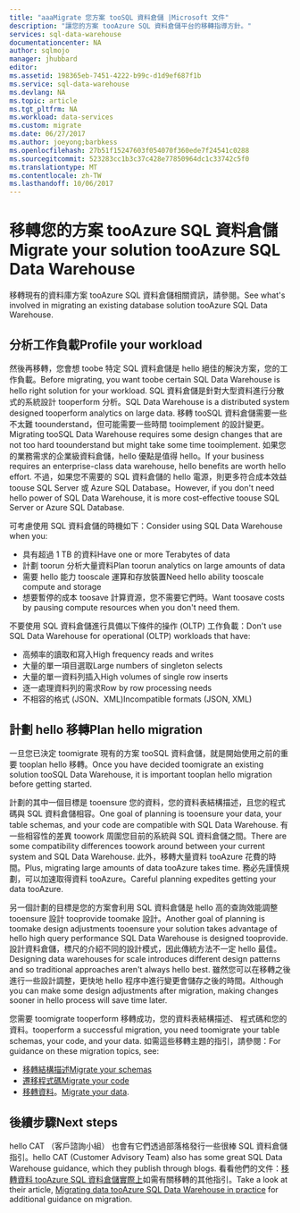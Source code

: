 ```yaml
---
title: "aaaMigrate 您方案 tooSQL 資料倉儲 |Microsoft 文件"
description: "讓您的方案 tooAzure SQL 資料倉儲平台的移轉指導方針。"
services: sql-data-warehouse
documentationcenter: NA
author: sqlmojo
manager: jhubbard
editor: 
ms.assetid: 198365eb-7451-4222-b99c-d1d9ef687f1b
ms.service: sql-data-warehouse
ms.devlang: NA
ms.topic: article
ms.tgt_pltfrm: NA
ms.workload: data-services
ms.custom: migrate
ms.date: 06/27/2017
ms.author: joeyong;barbkess
ms.openlocfilehash: 27b51f15247603f054070f360ede7f24541c0288
ms.sourcegitcommit: 523283cc1b3c37c428e77850964dc1c33742c5f0
ms.translationtype: MT
ms.contentlocale: zh-TW
ms.lasthandoff: 10/06/2017
---
```

# <a name="migrate-your-solution-tooazure-sql-data-warehouse"></a><span data-ttu-id="90139-103">移轉您的方案 tooAzure SQL 資料倉儲</span><span class="sxs-lookup"><span data-stu-id="90139-103">Migrate your solution tooAzure SQL Data Warehouse</span></span>
<span data-ttu-id="90139-104">移轉現有的資料庫方案 tooAzure SQL 資料倉儲相關資訊，請參閱。</span><span class="sxs-lookup"><span data-stu-id="90139-104">See what's involved in migrating an existing database solution tooAzure SQL Data Warehouse.</span></span> 

## <a name="profile-your-workload"></a><span data-ttu-id="90139-105">分析工作負載</span><span class="sxs-lookup"><span data-stu-id="90139-105">Profile your workload</span></span>
<span data-ttu-id="90139-106">然後再移轉，您會想 toobe 特定 SQL 資料倉儲是 hello 絕佳的解決方案，您的工作負載。</span><span class="sxs-lookup"><span data-stu-id="90139-106">Before migrating, you want toobe certain SQL Data Warehouse is hello right solution for your workload.</span></span> <span data-ttu-id="90139-107">SQL 資料倉儲是針對大型資料進行分散式的系統設計 tooperform 分析。</span><span class="sxs-lookup"><span data-stu-id="90139-107">SQL Data Warehouse is a distributed system designed tooperform analytics on large data.</span></span>  <span data-ttu-id="90139-108">移轉 tooSQL 資料倉儲需要一些不太難 toounderstand，但可能需要一些時間 tooimplement 的設計變更。</span><span class="sxs-lookup"><span data-stu-id="90139-108">Migrating tooSQL Data Warehouse requires some design changes that are not too hard toounderstand but might take some time tooimplement.</span></span> <span data-ttu-id="90139-109">如果您的業務需求的企業級資料倉儲，hello 優點是值得 hello。</span><span class="sxs-lookup"><span data-stu-id="90139-109">If your business requires an enterprise-class data warehouse, hello benefits are worth hello effort.</span></span> <span data-ttu-id="90139-110">不過，如果您不需要的 SQL 資料倉儲的 hello 電源，則更多符合成本效益 toouse SQL Server 或 Azure SQL Database。</span><span class="sxs-lookup"><span data-stu-id="90139-110">However, if you don't need hello power of SQL Data Warehouse, it is more cost-effective toouse SQL Server or Azure SQL Database.</span></span>

<span data-ttu-id="90139-111">可考慮使用 SQL 資料倉儲的時機如下：</span><span class="sxs-lookup"><span data-stu-id="90139-111">Consider using SQL Data Warehouse when you:</span></span>
- <span data-ttu-id="90139-112">具有超過 1 TB 的資料</span><span class="sxs-lookup"><span data-stu-id="90139-112">Have one or more Terabytes of data</span></span>
- <span data-ttu-id="90139-113">計劃 toorun 分析大量資料</span><span class="sxs-lookup"><span data-stu-id="90139-113">Plan toorun analytics on large amounts of data</span></span>
- <span data-ttu-id="90139-114">需要 hello 能力 tooscale 運算和存放裝置</span><span class="sxs-lookup"><span data-stu-id="90139-114">Need hello ability tooscale compute and storage</span></span> 
- <span data-ttu-id="90139-115">想要暫停的成本 toosave 計算資源，您不需要它們時。</span><span class="sxs-lookup"><span data-stu-id="90139-115">Want toosave costs by pausing compute resources when you don't need them.</span></span>

<span data-ttu-id="90139-116">不要使用 SQL 資料倉儲進行具備以下條件的操作 (OLTP) 工作負載：</span><span class="sxs-lookup"><span data-stu-id="90139-116">Don't use SQL Data Warehouse for operational (OLTP) workloads that have:</span></span>
- <span data-ttu-id="90139-117">高頻率的讀取和寫入</span><span class="sxs-lookup"><span data-stu-id="90139-117">High frequency reads and writes</span></span>
- <span data-ttu-id="90139-118">大量的單一項目選取</span><span class="sxs-lookup"><span data-stu-id="90139-118">Large numbers of singleton selects</span></span>
- <span data-ttu-id="90139-119">大量的單一資料列插入</span><span class="sxs-lookup"><span data-stu-id="90139-119">High volumes of single row inserts</span></span>
- <span data-ttu-id="90139-120">逐一處理資料列的需求</span><span class="sxs-lookup"><span data-stu-id="90139-120">Row by row processing needs</span></span>
- <span data-ttu-id="90139-121">不相容的格式 (JSON、XML)</span><span class="sxs-lookup"><span data-stu-id="90139-121">Incompatible formats (JSON, XML)</span></span>


## <a name="plan-hello-migration"></a><span data-ttu-id="90139-122">計劃 hello 移轉</span><span class="sxs-lookup"><span data-stu-id="90139-122">Plan hello migration</span></span>

<span data-ttu-id="90139-123">一旦您已決定 toomigrate 現有的方案 tooSQL 資料倉儲，就是開始使用之前的重要 tooplan hello 移轉。</span><span class="sxs-lookup"><span data-stu-id="90139-123">Once you have decided toomigrate an existing solution tooSQL Data Warehouse, it is important tooplan hello migration before getting started.</span></span> 

<span data-ttu-id="90139-124">計劃的其中一個目標是 tooensure 您的資料，您的資料表結構描述，且您的程式碼與 SQL 資料倉儲相容。</span><span class="sxs-lookup"><span data-stu-id="90139-124">One goal of planning is tooensure your data, your table schemas, and your code are compatible with SQL Data Warehouse.</span></span> <span data-ttu-id="90139-125">有一些相容性的差異 toowork 周圍您目前的系統與 SQL 資料倉儲之間。</span><span class="sxs-lookup"><span data-stu-id="90139-125">There are some compatibility differences toowork around between your current system and SQL Data Warehouse.</span></span> <span data-ttu-id="90139-126">此外，移轉大量資料 tooAzure 花費的時間。</span><span class="sxs-lookup"><span data-stu-id="90139-126">Plus, migrating large amounts of data tooAzure takes time.</span></span> <span data-ttu-id="90139-127">務必先謹慎規劃，可以加速取得資料 tooAzure。</span><span class="sxs-lookup"><span data-stu-id="90139-127">Careful planning expedites getting your data tooAzure.</span></span> 

<span data-ttu-id="90139-128">另一個計劃的目標是您的方案會利用 SQL 資料倉儲是 hello 高的查詢效能調整 tooensure 設計 tooprovide toomake 設計。</span><span class="sxs-lookup"><span data-stu-id="90139-128">Another goal of planning is toomake design adjustments tooensure your solution takes advantage of hello high query performance SQL Data Warehouse is designed tooprovide.</span></span> <span data-ttu-id="90139-129">設計資料倉儲，標尺的介紹不同的設計模式，因此傳統方法不一定 hello 最佳。</span><span class="sxs-lookup"><span data-stu-id="90139-129">Designing data warehouses for scale introduces different design patterns and so traditional approaches aren't always hello best.</span></span> <span data-ttu-id="90139-130">雖然您可以在移轉之後進行一些設計調整，更快地 hello 程序中進行變更會儲存之後的時間。</span><span class="sxs-lookup"><span data-stu-id="90139-130">Although you can make some design adjustments after migration, making changes sooner in hello process will save time later.</span></span>

<span data-ttu-id="90139-131">您需要 toomigrate tooperform 移轉成功，您的資料表結構描述、 程式碼和您的資料。</span><span class="sxs-lookup"><span data-stu-id="90139-131">tooperform a successful migration, you need toomigrate your table schemas, your code, and your data.</span></span> <span data-ttu-id="90139-132">如需這些移轉主題的指引，請參閱：</span><span class="sxs-lookup"><span data-stu-id="90139-132">For guidance on these migration topics, see:</span></span>

-  [<span data-ttu-id="90139-133">移轉結構描述</span><span class="sxs-lookup"><span data-stu-id="90139-133">Migrate your schemas</span></span>](sql-data-warehouse-migrate-schema.md)
-  [<span data-ttu-id="90139-134">遷移程式碼</span><span class="sxs-lookup"><span data-stu-id="90139-134">Migrate your code</span></span>](sql-data-warehouse-migrate-code.md)
-  <span data-ttu-id="90139-135">[移轉資料](sql-data-warehouse-migrate-data.md)。</span><span class="sxs-lookup"><span data-stu-id="90139-135">[Migrate your data](sql-data-warehouse-migrate-data.md).</span></span> 

<!--
## Perform hello migration


## Deploy hello solution


## Validate hello migration

-->

## <a name="next-steps"></a><span data-ttu-id="90139-136">後續步驟</span><span class="sxs-lookup"><span data-stu-id="90139-136">Next steps</span></span>
<span data-ttu-id="90139-137">hello CAT （客戶諮詢小組） 也會有它們透過部落格發行一些很棒 SQL 資料倉儲指引。</span><span class="sxs-lookup"><span data-stu-id="90139-137">hello CAT (Customer Advisory Team) also has some great SQL Data Warehouse guidance, which they publish through blogs.</span></span>  <span data-ttu-id="90139-138">看看他們的文件：[移轉資料 tooAzure SQL 資料倉儲實際上][ Migrating data tooAzure SQL Data Warehouse in practice]如需有關移轉的其他指引。</span><span class="sxs-lookup"><span data-stu-id="90139-138">Take a look at their article, [Migrating data tooAzure SQL Data Warehouse in practice][Migrating data tooAzure SQL Data Warehouse in practice] for additional guidance on migration.</span></span>

<!--Image references-->

<!--Article references-->

<!--MSDN references-->

<!--Other Web references-->
[Migrating data tooAzure SQL Data Warehouse in practice]: https://blogs.msdn.microsoft.com/sqlcat/2016/08/18/migrating-data-to-azure-sql-data-warehouse-in-practice/
